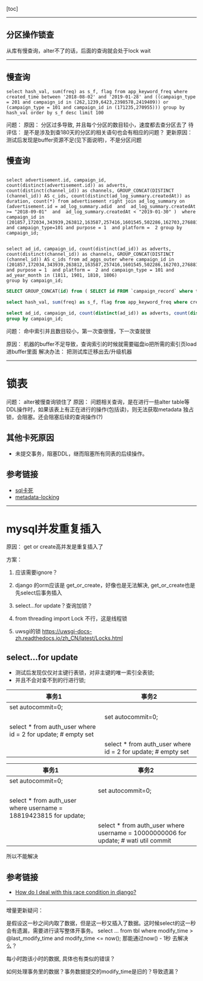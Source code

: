[toc]

---
## 分区操作锁查
从库有慢查询，alter不了的话，后面的查询就会处于lock wait


---

## 慢查询

```
select hash_val, sum(freq) as s_f, flag from app_keyword_freq where created_time between '2018-08-02' and '2019-01-28' and ((campaign_type = 201 and campaign_id in (262,1239,6423,2398578,2419409)) or (campaign_type = 101 and campaign_id in (171235,270955))) group by hash_val order by s_f desc limit 100
```

问题： 
原因： 分区过多导致, 并且每个分区的数目较小，速度都去查分区去了
待评估： 是不是涉及到查180天的分区的相关语句也会有相应的问题？
更新原因： 测试后发现是buffer资源不足(见下面说明)，不是分区问题


## 慢查询

```

select advertisement.id, campaign_id, count(distinct(advertisement.id)) as adverts, count(distinct(channel_id)) as channels, GROUP_CONCAT(DISTINCT (channel_id)) AS c_ids, count(distinct(ad_log_summary.createdAt)) as duration, count(*) from advertisement right join ad_log_summary on (advertisement.id = ad_log_summary.adid  and  ad_log_summary.createdAt >= "2018-09-01"  and  ad_log_summary.createdAt < "2019-01-30" )  where campaign_id in (201857,172034,343939,263812,163587,257416,1601545,502286,162703,276881,162838,331286,176156,182565,159528,4679085,191922,271413,168119,205626,5448507,1453372,1603515,7492410,7440705,159816,197200,5664853,7452889,7554146,164326,163581,5505897,1625838,180722,1623797,1407353)  and campaign_type=101 and purpose = 1  and platform =  2 group by campaign_id;


select ad_id, campaign_id, count(distinct(ad_id)) as adverts, count(distinct(channel_id)) as channels, GROUP_CONCAT(DISTINCT (channel_id)) AS c_ids from ad_aggs_outer where campaign_id in (201857,172034,343939,263812,163587,257416,1601545,502286,162703,276881,162838,331286,176156,182565,159528,4679085,191922,271413,168119,205626,5448507,1453372,1603515,7492410,7440705,159816,197200,5664853,7452889,7554146,164326,163581,5505897,1625838,180722,1623797,1407353)  and purpose = 1  and platform =  2 and campaign_type = 101 and ad_year_month in (1811, 1901, 1810, 1806) 
group by campaign_id;
```

```sql
SELECT GROUP_CONCAT(id) from ( SELECT id FROM `campaign_record` where type_id = 101 ORDER by rand() LIMIT 20) as t;

select hash_val, sum(freq) as s_f, flag from app_keyword_freq where created_time between '2018-08-02' and '2019-01-28' and ((campaign_type = 201 and campaign_id in (262,1239,6423,2398578,2419409)) or (campaign_type = 101 and campaign_id in (171235,270955))) group by hash_val order by s_f desc limit 100;

select ad_id, campaign_id, count(distinct(ad_id)) as adverts, count(distinct(channel_id)) as channels, GROUP_CONCAT(DISTINCT (channel_id)) AS c_ids from ad_aggs_outer where campaign_id in (201857,172034,343939,263812,163587,257416,1601545,502286,162703,276881,162838,331286,176156,182565,159528,4679085,191922,271413,168119,205626,5448507,1453372,1603515,7492410,7440705,159816,197200,5664853,7452889,7554146,164326,163581,5505897,1625838,180722,1623797,1407353)  and purpose = 1  and platform =  2 and campaign_type = 101 and ad_year_month in (1811, 1901, 1810, 1806) 
group by campaign_id;

```
问题： 命中索引并且数目较小，第一次查很慢，下一次查就很

原因： 机器的buffer不足导致，查询索引的时候就需要磁盘io把所需的索引页load进buffer里面
解决办法： 把测试库迁移出去/升级机器


---
# 锁表
问题： alter被慢查询锁住了
原因： 问题相关查询，是在进行一些alter table等DDL操作时，如果该表上有正在进行的操作(包括读)，则无法获取metadata 独占锁，会阻塞。还会阻塞后续的查询操作(?)

## 其他卡死原因
- 未提交事务，阻塞DDL，继而阻塞所有同表的后续操作。

## 参考链接
* [sql卡死](https://1181731633.iteye.com/blog/2330291)
* [metadata-locking](https://dev.mysql.com/doc/refman/5.5/en/metadata-locking.html)


---
# mysql并发重复插入

原因： get or create高并发是重复插入了

方案：

1. 应该需要ignore？

2. django 的orm应该是 get_or_create，好像也是无法解决, get_or_create也是先select后事务插入

3. select...for update？查询加锁？

4. from threading import Lock  不行，这是线程锁

5. uwsgi的锁 https://uwsgi-docs-zh.readthedocs.io/zh_CN/latest/Locks.html

## select...for update
- 测试后发现仅仅对主键行表锁，对非主键的唯一索引全表锁;
- 并且不会对查不到的行进行锁;

|      事务1            | 事务2| 
| ----------------- | ---------------------------- |
|set autocommit=0; | |
| | set autocommit=0;|
| select * from auth_user where id = 2 for update; # empty set| |
| | select * from auth_user where id = 2 for update; # empty set|

| 事务1                 | 事务2                        | 
| ----------------- | ---------------------------- |
|set autocommit=0; | |
| | set autocommit=0;|
| select * from auth_user where username = 18819423815 for update;| |
| | select * from auth_user where username = 10000000006 for update; # wati util commit |
所以不能解决

## 参考链接
* [How do I deal with this race condition in django?](https://stackoverflow.com/questions/2235318/how-do-i-deal-with-this-race-condition-in-django)


---
增量更新疑问：

是假设这一秒之间内取了数据，但是这一秒又插入了数据。这时候select的这一秒会有遗漏，需要进行读写整体开事务。
select ... from tbl where modify_time > @last_modify_time and modify_time <= now();
那能通过now() - 1秒 去解决么？

每小时跑该小时的数据, 具体也有类似的错误？

如何处理事务里的数据？事务数据提交的modify_time是旧的？导致遗漏？